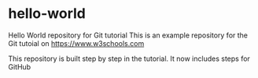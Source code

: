 # hello-world
Hello World repository for Git tutorial
This is an example repository for the Git tutoial on https://www.w3schools.com

This repository is built step by step in the tutorial.
It  now includes steps for GitHub
